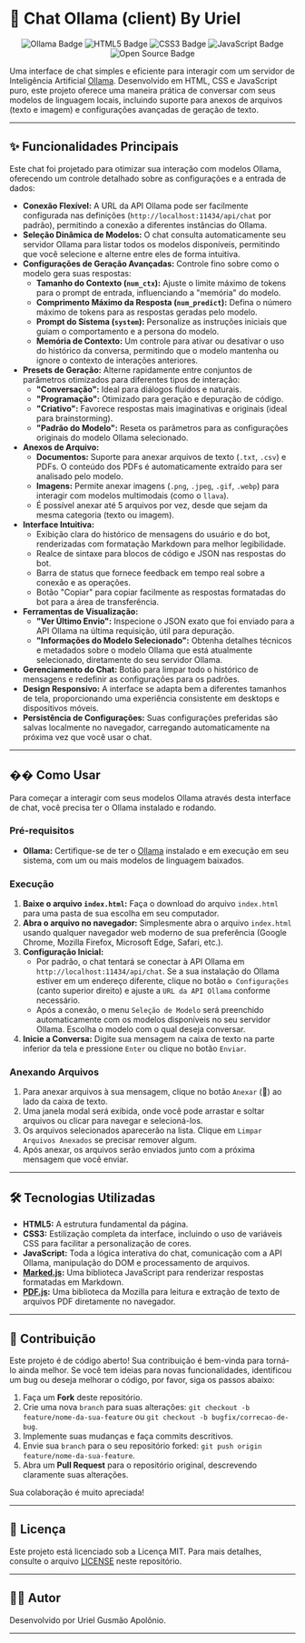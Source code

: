 # 💬 Chat Ollama (client) By Uriel

<p align="center">
  <img src="https://img.shields.io/badge/Ollama-000000?style=for-the-badge&logo=ollama&logoColor=white" alt="Ollama Badge">
  <img src="https://img.shields.io/badge/HTML5-E34F26?style=for-the-badge&logo=html5&logoColor=white" alt="HTML5 Badge">
  <img src="https://img.shields.io/badge/CSS3-1572B6?style=for-the-badge&logo=css3&logoColor=white" alt="CSS3 Badge">
  <img src="https://img.shields.io/badge/JavaScript-F7DF1E?style=for-the-badge&logo=javascript&logoColor=black" alt="JavaScript Badge">
  <img src="https://img.shields.io/badge/Open%20Source-30A3DC?style=for-the-badge&logo=opensourceinitiative&logoColor=white" alt="Open Source Badge">
</p>

Uma interface de chat simples e eficiente para interagir com um servidor de Inteligência Artificial [Ollama](https://ollama.ai/). Desenvolvido em HTML, CSS e JavaScript puro, este projeto oferece uma maneira prática de conversar com seus modelos de linguagem locais, incluindo suporte para anexos de arquivos (texto e imagem) e configurações avançadas de geração de texto.

---

## ✨ Funcionalidades Principais

Este chat foi projetado para otimizar sua interação com modelos Ollama, oferecendo um controle detalhado sobre as configurações e a entrada de dados:

*   **Conexão Flexível:** A URL da API Ollama pode ser facilmente configurada nas definições (`http://localhost:11434/api/chat` por padrão), permitindo a conexão a diferentes instâncias do Ollama.
*   **Seleção Dinâmica de Modelos:** O chat consulta automaticamente seu servidor Ollama para listar todos os modelos disponíveis, permitindo que você selecione e alterne entre eles de forma intuitiva.
*   **Configurações de Geração Avançadas:** Controle fino sobre como o modelo gera suas respostas:
    *   **Tamanho do Contexto (`num_ctx`):** Ajuste o limite máximo de tokens para o prompt de entrada, influenciando a "memória" do modelo.
    *   **Comprimento Máximo da Resposta (`num_predict`):** Defina o número máximo de tokens para as respostas geradas pelo modelo.
    *   **Prompt do Sistema (`system`):** Personalize as instruções iniciais que guiam o comportamento e a persona do modelo.
    *   **Memória de Contexto:** Um controle para ativar ou desativar o uso do histórico da conversa, permitindo que o modelo mantenha ou ignore o contexto de interações anteriores.
*   **Presets de Geração:** Alterne rapidamente entre conjuntos de parâmetros otimizados para diferentes tipos de interação:
    *   **"Conversação":** Ideal para diálogos fluídos e naturais.
    *   **"Programação":** Otimizado para geração e depuração de código.
    *   **"Criativo":** Favorece respostas mais imaginativas e originais (ideal para brainstorming).
    *   **"Padrão do Modelo":** Reseta os parâmetros para as configurações originais do modelo Ollama selecionado.
*   **Anexos de Arquivo:**
    *   **Documentos:** Suporte para anexar arquivos de texto (`.txt`, `.csv`) e PDFs. O conteúdo dos PDFs é automaticamente extraído para ser analisado pelo modelo.
    *   **Imagens:** Permite anexar imagens (`.png`, `.jpeg`, `.gif`, `.webp`) para interagir com modelos multimodais (como o `llava`).
    *   É possível anexar até 5 arquivos por vez, desde que sejam da mesma categoria (texto ou imagem).
*   **Interface Intuitiva:**
    *   Exibição clara do histórico de mensagens do usuário e do bot, renderizadas com formatação Markdown para melhor legibilidade.
    *   Realce de sintaxe para blocos de código e JSON nas respostas do bot.
    *   Barra de status que fornece feedback em tempo real sobre a conexão e as operações.
    *   Botão "Copiar" para copiar facilmente as respostas formatadas do bot para a área de transferência.
*   **Ferramentas de Visualização:**
    *   **"Ver Último Envio":** Inspecione o JSON exato que foi enviado para a API Ollama na última requisição, útil para depuração.
    *   **"Informações do Modelo Selecionado":** Obtenha detalhes técnicos e metadados sobre o modelo Ollama que está atualmente selecionado, diretamente do seu servidor Ollama.
*   **Gerenciamento do Chat:** Botão para limpar todo o histórico de mensagens e redefinir as configurações para os padrões.
*   **Design Responsivo:** A interface se adapta bem a diferentes tamanhos de tela, proporcionando uma experiência consistente em desktops e dispositivos móveis.
*   **Persistência de Configurações:** Suas configurações preferidas são salvas localmente no navegador, carregando automaticamente na próxima vez que você usar o chat.

---

## �� Como Usar

Para começar a interagir com seus modelos Ollama através desta interface de chat, você precisa ter o Ollama instalado e rodando.

### Pré-requisitos

*   **Ollama:** Certifique-se de ter o [Ollama](https://ollama.ai/) instalado e em execução em seu sistema, com um ou mais modelos de linguagem baixados.

### Execução

1.  **Baixe o arquivo `index.html`:** Faça o download do arquivo `index.html` para uma pasta de sua escolha em seu computador.
2.  **Abra o arquivo no navegador:** Simplesmente abra o arquivo `index.html` usando qualquer navegador web moderno de sua preferência (Google Chrome, Mozilla Firefox, Microsoft Edge, Safari, etc.).
3.  **Configuração Inicial:**
    *   Por padrão, o chat tentará se conectar à API Ollama em `http://localhost:11434/api/chat`. Se a sua instalação do Ollama estiver em um endereço diferente, clique no botão `⚙️ Configurações` (canto superior direito) e ajuste a `URL da API Ollama` conforme necessário.
    *   Após a conexão, o menu `Seleção de Modelo` será preenchido automaticamente com os modelos disponíveis no seu servidor Ollama. Escolha o modelo com o qual deseja conversar.
4.  **Inicie a Conversa:** Digite sua mensagem na caixa de texto na parte inferior da tela e pressione `Enter` ou clique no botão `Enviar`.

### Anexando Arquivos

1.  Para anexar arquivos à sua mensagem, clique no botão `Anexar` (📎) ao lado da caixa de texto.
2.  Uma janela modal será exibida, onde você pode arrastar e soltar arquivos ou clicar para navegar e selecioná-los.
3.  Os arquivos selecionados aparecerão na lista. Clique em `Limpar Arquivos Anexados` se precisar remover algum.
4.  Após anexar, os arquivos serão enviados junto com a próxima mensagem que você enviar.

---

## 🛠️ Tecnologias Utilizadas

*   **HTML5:** A estrutura fundamental da página.
*   **CSS3:** Estilização completa da interface, incluindo o uso de variáveis CSS para facilitar a personalização de cores.
*   **JavaScript:** Toda a lógica interativa do chat, comunicação com a API Ollama, manipulação do DOM e processamento de arquivos.
*   **[Marked.js](https://marked.js.org/):** Uma biblioteca JavaScript para renderizar respostas formatadas em Markdown.
*   **[PDF.js](https://mozilla.github.io/pdf.js/):** Uma biblioteca da Mozilla para leitura e extração de texto de arquivos PDF diretamente no navegador.

---

## 🤝 Contribuição

Este projeto é de código aberto! Sua contribuição é bem-vinda para torná-lo ainda melhor. Se você tem ideias para novas funcionalidades, identificou um bug ou deseja melhorar o código, por favor, siga os passos abaixo:

1.  Faça um **Fork** deste repositório.
2.  Crie uma nova `branch` para suas alterações: `git checkout -b feature/nome-da-sua-feature` ou `git checkout -b bugfix/correcao-de-bug`.
3.  Implemente suas mudanças e faça commits descritivos.
4.  Envie sua `branch` para o seu repositório forked: `git push origin feature/nome-da-sua-feature`.
5.  Abra um **Pull Request** para o repositório original, descrevendo claramente suas alterações.

Sua colaboração é muito apreciada!

---

## 📄 Licença

Este projeto está licenciado sob a Licença MIT. Para mais detalhes, consulte o arquivo [LICENSE](LICENSE) neste repositório.

---

## 🧑‍💻 Autor

Desenvolvido por Uriel Gusmão Apolônio.

---
